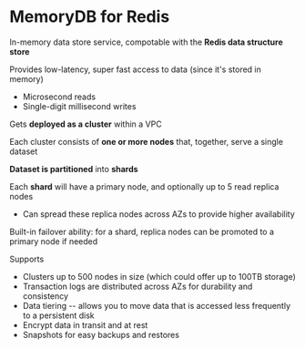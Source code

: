 # MemoryDB for Redis

In-memory data store service, compotable with the **Redis data structure store**

Provides low-latency, super fast access to data (since it's stored in memory)
- Microsecond reads
- Single-digit millisecond writes

Gets **deployed as a cluster** within a VPC

Each cluster consists of **one or more nodes** that, together, serve a single dataset

**Dataset is partitioned** into **shards**

Each **shard** will have a primary node, and optionally up to 5 read replica nodes
- Can spread these replica nodes across AZs to provide higher availability

Built-in failover ability: for a shard, replica nodes can be promoted to a primary node if needed

Supports
- Clusters up to 500 nodes in size (which could offer up to 100TB storage)
- Transaction logs are distributed across AZs for durability and consistency
- Data tiering -- allows you to move data that is accessed less frequently to a persistent disk
- Encrypt data in transit and at rest
- Snapshots for easy backups and restores